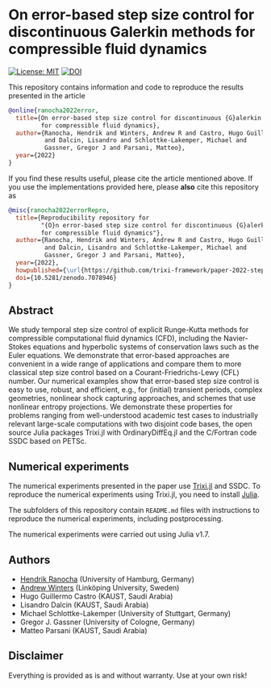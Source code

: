 # On error-based step size control for discontinuous Galerkin methods for compressible fluid dynamics

[![License: MIT](https://img.shields.io/badge/License-MIT-success.svg)](https://opensource.org/licenses/MIT)
[![DOI](https://zenodo.org/badge/DOI/10.5281/zenodo.7078946.svg)](https://doi.org/10.5281/zenodo.7078946)

This repository contains information and code to reproduce the results presented in the
article
```bibtex
@online{ranocha2022error,
  title={On error-based step size control for discontinuous {G}alerkin methods
         for compressible fluid dynamics},
  author={Ranocha, Hendrik and Winters, Andrew R and Castro, Hugo Guillermo
          and Dalcin, Lisandro and Schlottke-Lakemper, Michael and
          Gassner, Gregor J and Parsani, Matteo},
  year={2022}
}
```

If you find these results useful, please cite the article mentioned above. If you
use the implementations provided here, please **also** cite this repository as
```bibtex
@misc{ranocha2022errorRepro,
  title={Reproducibility repository for
         "{O}n error-based step size control for discontinuous {G}alerkin methods
         for compressible fluid dynamics"},
  author={Ranocha, Hendrik and Winters, Andrew R and Castro, Hugo Guillermo
          and Dalcin, Lisandro and Schlottke-Lakemper, Michael and
          Gassner, Gregor J and Parsani, Matteo},
  year={2022},
  howpublished={\url{https://github.com/trixi-framework/paper-2022-stepsize_control}},
  doi={10.5281/zenodo.7078946}
}
```


## Abstract

We study temporal step size control of explicit Runge-Kutta methods for
compressible computational fluid dynamics (CFD), including the Navier-Stokes
equations and hyperbolic systems of conservation laws such as the Euler equations.
We demonstrate that error-based approaches
are convenient in a wide range of applications and compare them to more classical
step size control based on a Courant-Friedrichs-Lewy (CFL) number. Our numerical
examples show that error-based step size control is easy to use, robust, and efficient,
e.g., for (initial) transient periods, complex geometries, nonlinear shock
capturing approaches, and schemes that use nonlinear entropy projections.
We demonstrate these properties for problems ranging from well-understood
academic test cases to industrially relevant large-scale computations with two
disjoint code bases, the open source Julia packages Trixi.jl with OrdinaryDiffEq.jl
and the C/Fortran code SSDC based on PETSc.

## Numerical experiments

The numerical experiments presented in the paper use [Trixi.jl](https://github.com/trixi-framework/Trixi.jl)
and SSDC.
To reproduce the numerical experiments using Trixi.jl, you need to install
[Julia](https://julialang.org/).

The subfolders of this repository contain `README.md` files with instructions
to reproduce the numerical experiments, including postprocessing.

The numerical experiments were carried out using Julia v1.7.


## Authors

- [Hendrik Ranocha](https://ranocha.de) (University of Hamburg, Germany)
- [Andrew Winters](https://liu.se/en/employee/andwi94) (Linköping University, Sweden)
- Hugo Guillermo Castro (KAUST, Saudi Arabia)
- Lisandro Dalcin (KAUST, Saudi Arabia)
- Michael Schlottke-Lakemper (University of Stuttgart, Germany)
- Gregor J. Gassner (University of Cologne, Germany)
- Matteo Parsani (KAUST, Saudi Arabia)


## Disclaimer

Everything is provided as is and without warranty. Use at your own risk!
